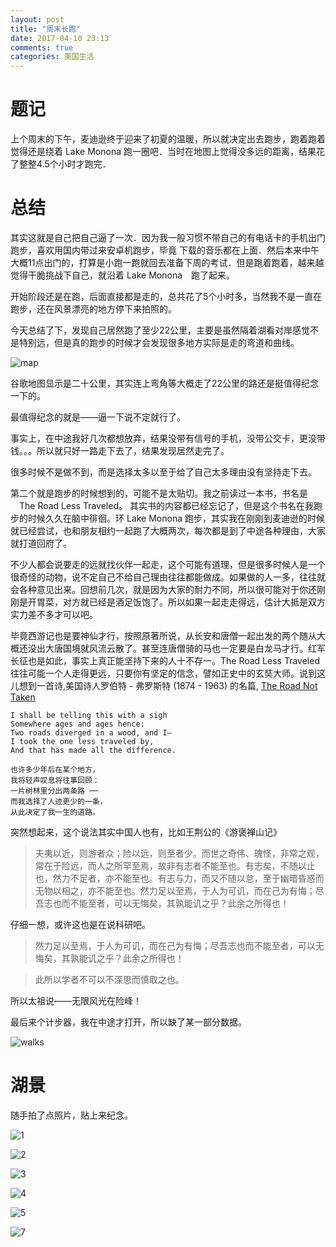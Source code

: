 ```yaml
---
layout: post
title: "周末长跑"
date: 2017-04-10 23:13
comments: true
categories: 美国生活
---
```


# 题记

上个周末的下午，麦迪逊终于迎来了初夏的温暖，所以就决定出去跑步，跑着跑着觉得还是绕着 Lake Monona 跑一圈吧．当时在地图上觉得没多远的距离，结果花了整整4.5个小时才跑完．

<!--more-->

# 总结

其实这就是自己把自己逼了一次．因为我一般习惯不带自己的有电话卡的手机出门跑步，喜欢用国内带过来安卓机跑步，毕竟
下载的音乐都在上面．然后本来中午大概11点出门的，打算是小跑一跑就回去准备下周的考试．但是跑着跑着，越来越觉得干脆挑战下自己，就沿着 Lake Monona　跑了起来。

开始阶段还是在跑，后面直接都是走的，总共花了5个小时多，当然我不是一直在跑步，还在风景漂亮的地方停下来拍照的。

今天总结了下，发现自己居然跑了至少22公里，主要是虽然隔着湖看对岸感觉不是特别远，但是真的跑步的时候才会发现很多地方实际是走的弯道和曲线。

![map](/images/LakeMonona/map.png)

谷歌地图显示是二十公里，其实连上弯角等大概走了22公里的路还是挺值得纪念一下的。

最值得纪念的就是——逼一下说不定就行了。

事实上，在中途我好几次都想放弃，结果没带有信号的手机，没带公交卡，更没带钱。。。所以就只好一路走下去了，结果发现居然走完了。

很多时候不是做不到，而是选择太多以至于给了自己太多理由没有坚持走下去。

第二个就是跑步的时候想到的，可能不是太贴切。我之前读过一本书，书名是 　The Road Less Traveled。
其实书的内容都已经忘记了，但是这个书名在我跑步的时候久久在脑中徘徊。环 Lake Monona 跑步，其实我在刚刚到麦迪逊的时候就已经尝试，也和朋友相约一起跑了大概两次，每次都是到了中途各种理由，大家就打道回府了。

不少人都会说要走的远就找伙伴一起走，这个可能有道理，但是很多时候人是一个很奇怪的动物，说不定自己不给自己理由往往都能做成。如果做的人一多，往往就会各种意见出来。回想前几次，就是因为大家的耐力不同，所以很可能对于你还刚刚是开胃菜，对方就已经是酒足饭饱了。所以如果一起走走得远，估计大抵是双方实力差不多才可以吧。

毕竟西游记也是要神仙才行，按照原著所说，从长安和唐僧一起出发的两个随从大概还没出大唐国境就风流云散了。甚至连唐僧骑的马也一定要是白龙马才行。红军长征也是如此，事实上真正能坚持下来的人十不存一。The Road Less Traveled 往往可能一个人走得更远，只要你有坚定的信念，譬如正史中的玄奘大师。说到这儿想到一首诗,美国诗人罗伯特 - 弗罗斯特 (1874 - 1963) 的名篇, [The Road Not Taken](http://bbs.wenxuecity.com/zhongyiingfanyi/47015.html)

	I shall be telling this with a sigh
	Somewhere ages and ages hence:
	Two roads diverged in a wood, and I—
	I took the one less traveled by,
	And that has made all the difference.

	也许多少年后在某个地方，
	我将轻声叹息将往事回顾： 
	一片树林里分出两条路 ── 
	而我选择了人迹更少的一条， 
	从此决定了我一生的道路。

突然想起来，这个说法其实中国人也有，比如王荆公的《游褒禅山记》

>夫夷以近，则游者众；险以远，则至者少。而世之奇伟、瑰怪，非常之观，常在于险远，而人之所罕至焉，故非有志者不能至也。有志矣，不随以止也，然力不足者，亦不能至也。有志与力，而又不随以怠，至于幽暗昏惑而无物以相之，亦不能至也。然力足以至焉，于人为可讥，而在己为有悔；尽吾志也而不能至者，可以无悔矣，其孰能讥之乎？此余之所得也！

仔细一想，或许这也是在说科研吧。

>然力足以至焉，于人为可讥，而在己为有悔；尽吾志也而不能至者，可以无悔矣，其孰能讥之乎？此余之所得也！

>此所以学者不可以不深思而慎取之也。

所以太祖说——无限风光在险峰！

最后来个计步器，我在中途才打开，所以缺了某一部分数据。

![walks](/images/LakeMonona/walks.jpg)

# 湖景

随手拍了点照片，贴上来纪念。

![1](/images/LakeMonona/walks-1.jpg)

![2](/images/LakeMonona/walks-2.jpg)

![3](/images/LakeMonona/walks-3.jpg)

![4](/images/LakeMonona/walks-4.jpg)

![5](/images/LakeMonona/walks-5.jpg)

![7](/images/LakeMonona/walks-0.jpg)

